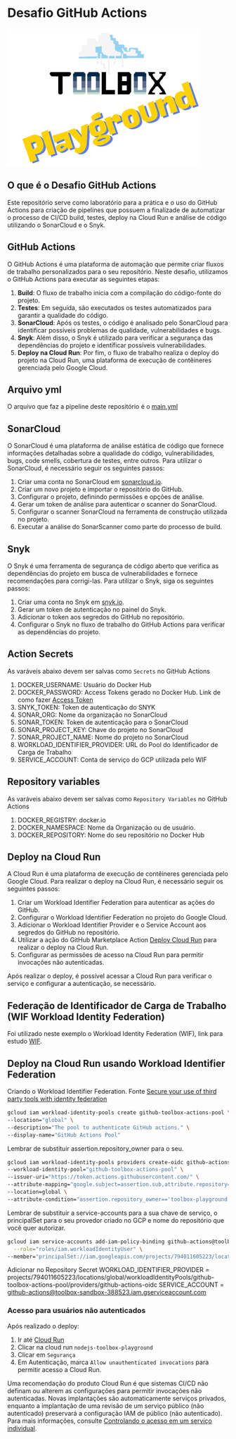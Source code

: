 # Desafio GitHub Actions

![Toolbox Playground](img/toolbox-playground.png)

## O que é o Desafio GitHub Actions

Este repositório serve como laboratório para a prática e o uso do GitHub Actions para criação de pipelines que possuem a finalizade de automatizar o processo de CI/CD build, testes, deploy na Cloud Run e análise de código utilizando o SonarCloud e o Snyk.

## GitHub Actions
O GitHub Actions é uma plataforma de automação que permite criar fluxos de trabalho personalizados para o seu repositório. Neste desafio, utilizamos o GitHub Actions para executar as seguintes etapas:

1. **Build**: O fluxo de trabalho inicia com a compilação do código-fonte do projeto.
2. **Testes**: Em seguida, são executados os testes automatizados para garantir a qualidade do código.
3. **SonarCloud**: Após os testes, o código é analisado pelo SonarCloud para identificar possíveis problemas de qualidade, vulnerabilidades e bugs.
4. **Snyk**: Além disso, o Snyk é utilizado para verificar a segurança das dependências do projeto e identificar possíveis vulnerabilidades.
5. **Deploy na Cloud Run**: Por fim, o fluxo de trabalho realiza o deploy do projeto na Cloud Run, uma plataforma de execução de contêineres gerenciada pelo Google Cloud.

## Arquivo yml

O arquivo que faz a pipeline deste repositório é o [main.yml](./.github/workflows/main.yml)

## SonarCloud
O SonarCloud é uma plataforma de análise estática de código que fornece informações detalhadas sobre a qualidade do código, vulnerabilidades, bugs, code smells, cobertura de testes, entre outros. Para utilizar o SonarCloud, é necessário seguir os seguintes passos:

1. Criar uma conta no SonarCloud em [sonarcloud.io](https://sonarcloud.io/).
2. Criar um novo projeto e importar o repositório do GitHub.
3. Configurar o projeto, definindo permissões e opções de análise.
4. Gerar um token de análise para autenticar o scanner do SonarCloud.
5. Configurar o scanner SonarCloud na ferramenta de construção utilizada no projeto.
6. Executar a análise do SonarScanner como parte do processo de build.

## Snyk
O Snyk é uma ferramenta de segurança de código aberto que verifica as dependências do projeto em busca de vulnerabilidades e fornece recomendações para corrigi-las. Para utilizar o Snyk, siga os seguintes passos:

1. Criar uma conta no Snyk em [snyk.io](https://snyk.io/).
2. Gerar um token de autenticação no painel do Snyk.
3. Adicionar o token aos segredos do GitHub no repositório.
4. Configurar o Snyk no fluxo de trabalho do GitHub Actions para verificar as dependências do projeto.

## Action Secrets

As varáveis abaixo devem ser salvas como `Secrets` no GitHub Actions

1. DOCKER_USERNAME: Usuário do Docker Hub
2. DOCKER_PASSWORD: Access Tokens gerado no Docker Hub. Link de como fazer [Access Token](https://docs.docker.com/security/for-developers/access-tokens/)
3. SNYK_TOKEN: Token de autenticação do SNYK
4. SONAR_ORG:  Nome da organização no SonarCloud
5. SONAR_TOKEN: Token de autenticação para o SonarCloud
6. SONAR_PROJECT_KEY: Chave do projeto no SonarCloud
7. SONAR_PROJECT_NAME: Nome do projeto no SonarCloud
8. WORKLOAD_IDENTIFIER_PROVIDER: URL do Pool do Identificador de Carga de Trabalho
9. SERVICE_ACCOUNT: Conta de serviço do GCP utilizada pelo WIF

## Repository variables

As varáveis abaixo devem ser salvas como `Repository Variables` no GitHub Actions

1. DOCKER_REGISTRY: docker.io
2. DOCKER_NAMESPACE: Nome da Organização ou de usuário.
3. DOCKER_REPOSITORY: Nome do seu repositório no Docker Hub

## Deploy na Cloud Run
A Cloud Run é uma plataforma de execução de contêineres gerenciada pelo Google Cloud. Para realizar o deploy na Cloud Run, é necessário seguir os seguintes passos:

1. Criar um Workload Identifier Federation para autenticar as ações do GitHub.
2. Configurar o Workload Identifier Federation no projeto do Google Cloud.
3. Adicionar o Workload Identifier Provider e o Service Account aos segredos do GitHub no repositório.
4. Utilizar a ação do GitHub Marketplace Action [Deploy Cloud Run](https://github.com/marketplace/actions/deploy-to-cloud-run) para realizar o deploy na Cloud Run.
5. Configurar as permissões de acesso na Cloud Run para permitir invocações não autenticadas.

Após realizar o deploy, é possível acessar a Cloud Run para verificar o serviço e configurar a autenticação, se necessário.


## Federação de Identificador de Carga de Trabalho (WIF Workload Identity Federation)

Foi utilizado neste exemplo o Workload Identity Federation (WIF), link para estudo [WIF](https://cloud.google.com/iam/docs/workload-identity-federation?hl=pt-br).

## Deploy na Cloud Run usando Workload Identifier Federation

Criando o Workload Identifier Federation. 
Fonte [Secure your use of third party tools with identity federation](https://cloud.google.com/blog/products/identity-security/secure-your-use-of-third-party-tools-with-identity-federation)

```bash
gcloud iam workload-identity-pools create github-toolbox-actions-pool \
--location="global" \
--description="The pool to authenticate GitHub actions." \
--display-name="GitHub Actions Pool"
```

Lembrar de substituir assertion.repository_owner para o seu.

```bash
gcloud iam workload-identity-pools providers create-oidc github-actions-oidc \
--workload-identity-pool="github-toolbox-actions-pool" \
--issuer-uri="https://token.actions.githubusercontent.com/" \
--attribute-mapping="google.subject=assertion.sub,attribute.repository=assertion.repository,attribute.repository_owner=assertion.repository_owner,attribute.branch=assertion.sub.extract('/heads/{branch}/')" \
--location=global \
--attribute-condition="assertion.repository_owner=='toolbox-playground'"
```

Lembrar de substituir a service-accounts para a sua chave de serviço, o principalSet para o seu provedor criado no GCP e nome do repositório que você quer autorizar.

```bash
gcloud iam service-accounts add-iam-policy-binding github-actions@toolbox-sandbox-388523.iam.gserviceaccount.com \
  --role="roles/iam.workloadIdentityUser" \
--member="principalSet://iam.googleapis.com/projects/794011605223/locations/global/workloadIdentityPools/github-toolbox-actions-pool/attribute.repository/toolbox-playground/pipelines-exemplo-basico"
```

Adicionar no Repository Secret
WORKLOAD_IDENTIFIER_PROVIDER = projects/794011605223/locations/global/workloadIdentityPools/github-toolbox-actions-pool/providers/github-actions-oidc
SERVICE_ACCOUNT = github-actions@toolbox-sandbox-388523.iam.gserviceaccount.com

### Acesso para usuários não autenticados

Após realizado o deploy:
1. Ir até [Cloud Run](https://console.cloud.google.com/run)
2. Clicar na cloud run `nodejs-toolbox-playground`
3. Clicar em `Segurança`
4. Em Autenticação, marca `Allow unauthenticated invocations` para permitir acesso a Cloud Run.

Uma recomendação do produto Cloud Run é que sistemas CI/CD não definam ou alterem as configurações para permitir invocações não autenticadas. Novas implantações são automaticamente serviços privados, enquanto a implantação de uma revisão de um serviço público (não autenticado) preservará a configuração IAM de público (não autenticado). Para mais informações, consulte [Controlando o acesso em um serviço individual](https://cloud.google.com/run/docs/securing/managing-access).
